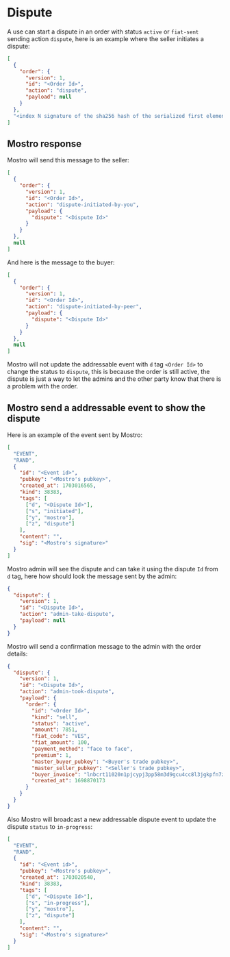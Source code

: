 # Dispute

A use can start a dispute in an order with status `active` or `fiat-sent` sending action `dispute`, here is an example where the seller initiates a dispute:

```json
[
  {
    "order": {
      "version": 1,
      "id": "<Order Id>",
      "action": "dispute",
      "payload": null
    }
  },
  "<index N signature of the sha256 hash of the serialized first element of content>"
]
```

## Mostro response

Mostro will send this message to the seller:

```json
[
  {
    "order": {
      "version": 1,
      "id": "<Order Id>",
      "action": "dispute-initiated-by-you",
      "payload": {
        "dispute": "<Dispute Id>"
      }
    }
  },
  null
]
```

And here is the message to the buyer:

```json
[
  {
    "order": {
      "version": 1,
      "id": "<Order Id>",
      "action": "dispute-initiated-by-peer",
      "payload": {
        "dispute": "<Dispute Id>"
      }
    }
  },
  null
]
```

Mostro will not update the addressable event with `d` tag `<Order Id>` to change the status to `dispute`, this is because the order is still active, the dispute is just a way to let the admins and the other party know that there is a problem with the order.

## Mostro send a addressable event to show the dispute

Here is an example of the event sent by Mostro:

```json
[
  "EVENT",
  "RAND",
  {
    "id": "<Event id>",
    "pubkey": "<Mostro's pubkey>",
    "created_at": 1703016565,
    "kind": 38383,
    "tags": [
      ["d", "<Dispute Id>"],
      ["s", "initiated"],
      ["y", "mostro"],
      ["z", "dispute"]
    ],
    "content": "",
    "sig": "<Mostro's signature>"
  }
]
```

Mostro admin will see the dispute and can take it using the dispute `Id` from `d` tag, here how should look the message sent by the admin:

```json
{
  "dispute": {
    "version": 1,
    "id": "<Dispute Id>",
    "action": "admin-take-dispute",
    "payload": null
  }
}
```

Mostro will send a confirmation message to the admin with the order details:

```json
{
  "dispute": {
    "version": 1,
    "id": "<Dispute Id>",
    "action": "admin-took-dispute",
    "payload": {
      "order": {
        "id": "<Order Id>",
        "kind": "sell",
        "status": "active",
        "amount": 7851,
        "fiat_code": "VES",
        "fiat_amount": 100,
        "payment_method": "face to face",
        "premium": 1,
        "master_buyer_pubkey": "<Buyer's trade pubkey>",
        "master_seller_pubkey": "<Seller's trade pubkey>",
        "buyer_invoice": "lnbcrt11020n1pjcypj3pp58m3d9gcu4cc8l3jgkpfn7zhqv2jfw7p3t6z3tq2nmk9cjqam2c3sdqqcqzzsxqyz5vqsp5mew44wzjs0a58d9sfpkrdpyrytswna6gftlfrv8xghkc6fexu6sq9qyyssqnwfkqdxm66lxjv8z68ysaf0fmm50ztvv773jzuyf8a5tat3lnhks6468ngpv3lk5m7yr7vsg97jh6artva5qhd95vafqhxupyuawmrcqnthl9y",
        "created_at": 1698870173
      }
    }
  }
}
```

Also Mostro will broadcast a new addressable dispute event to update the dispute `status` to `in-progress`:

```json
[
  "EVENT",
  "RAND",
  {
    "id": "<Event id>",
    "pubkey": "<Mostro's pubkey>",
    "created_at": 1703020540,
    "kind": 38383,
    "tags": [
      ["d", "<Dispute Id>"],
      ["s", "in-progress"],
      ["y", "mostro"],
      ["z", "dispute"]
    ],
    "content": "",
    "sig": "<Mostro's signature>"
  }
]
```

